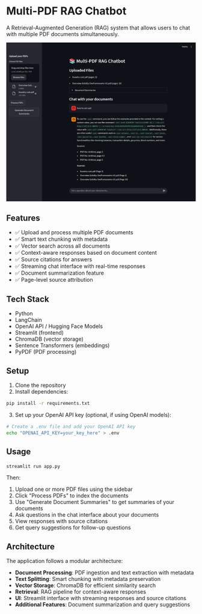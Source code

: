 # Multi-PDF RAG Chatbot

A Retrieval-Augmented Generation (RAG) system that allows users to chat with multiple PDF documents simultaneously.

![Screenshot](screenshot.png)

## Features

- ✅ Upload and process multiple PDF documents
- ✅ Smart text chunking with metadata
- ✅ Vector search across all documents
- ✅ Context-aware responses based on document content
- ✅ Source citations for answers
- ✅ Streaming chat interface with real-time responses
- ✅ Document summarization feature
- ✅ Page-level source attribution

## Tech Stack

- Python
- LangChain
- OpenAI API / Hugging Face Models
- Streamlit (frontend)
- ChromaDB (vector storage)
- Sentence Transformers (embeddings)
- PyPDF (PDF processing)

## Setup

1. Clone the repository
2. Install dependencies:
```bash
pip install -r requirements.txt
```
3. Set up your OpenAI API key (optional, if using OpenAI models):
```bash
# Create a .env file and add your OpenAI API key
echo "OPENAI_API_KEY=your_key_here" > .env
```

## Usage

```bash
streamlit run app.py
```

Then:
1. Upload one or more PDF files using the sidebar
2. Click "Process PDFs" to index the documents
3. Use "Generate Document Summaries" to get summaries of your documents
4. Ask questions in the chat interface about your documents
5. View responses with source citations
6. Get query suggestions for follow-up questions

## Architecture

The application follows a modular architecture:
- **Document Processing**: PDF ingestion and text extraction with metadata
- **Text Splitting**: Smart chunking with metadata preservation
- **Vector Storage**: ChromaDB for efficient similarity search
- **Retrieval**: RAG pipeline for context-aware responses
- **UI**: Streamlit interface with streaming responses and source citations
- **Additional Features**: Document summarization and query suggestions
